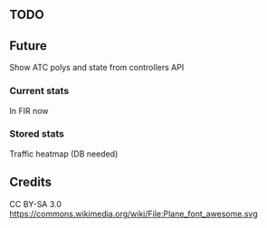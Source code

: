 ## TODO

## Future
Show ATC polys and state from controllers API

### Current stats
In FIR now

### Stored stats
Traffic heatmap (DB needed)

## Credits
CC BY-SA 3.0
https://commons.wikimedia.org/wiki/File:Plane_font_awesome.svg 